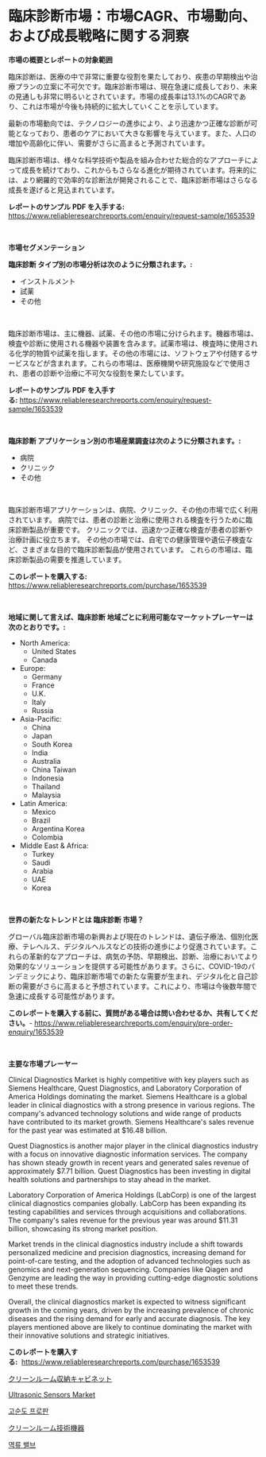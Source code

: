 <p><h1>臨床診断市場：市場CAGR、市場動向、および成長戦略に関する洞察</h1></p><p><strong>市場の概要とレポートの対象範囲</strong></p>
<p><p>臨床診断は、医療の中で非常に重要な役割を果たしており、疾患の早期検出や治療プランの立案に不可欠です。臨床診断市場は、現在急速に成長しており、未来の見通しも非常に明るいとされています。市場の成長率は13.1%のCAGRであり、これは市場が今後も持続的に拡大していくことを示しています。</p><p>最新の市場動向では、テクノロジーの進歩により、より迅速かつ正確な診断が可能となっており、患者のケアにおいて大きな影響を与えています。また、人口の増加や高齢化に伴い、需要がさらに高まると予測されています。</p><p>臨床診断市場は、様々な科学技術や製品を組み合わせた総合的なアプローチによって成長を続けており、これからもさらなる進化が期待されています。将来的には、より網羅的で効率的な診断法が開発されることで、臨床診断市場はさらなる成長を遂げると見込まれています。</p></p>
<p><strong>レポートのサンプル PDF を入手する:</strong> <a href="https://www.reliableresearchreports.com/enquiry/request-sample/1653539">https://www.reliableresearchreports.com/enquiry/request-sample/1653539</a></p>
<p>&nbsp;</p>
<p><strong>市場セグメンテーション</strong></p>
<p><strong>臨床診断 タイプ別の市場分析は次のように分類されます。:</strong></p>
<p><ul><li>インストルメント</li><li>試薬</li><li>その他</li></ul></p>
<p>&nbsp;</p>
<p><p>臨床診断市場は、主に機器、試薬、その他の市場に分けられます。機器市場は、検査や診断に使用される機器や装置を含みます。試薬市場は、検査時に使用される化学的物質や試薬を指します。その他の市場には、ソフトウェアや付随するサービスなどが含まれます。これらの市場は、医療機関や研究施設などで使用され、患者の診断や治療に不可欠な役割を果たしています。</p></p>
<p><strong>レポートのサンプル PDF を入手する:</strong>&nbsp;<a href="https://www.reliableresearchreports.com/enquiry/request-sample/1653539">https://www.reliableresearchreports.com/enquiry/request-sample/1653539</a></p>
<p>&nbsp;</p>
<p><strong> 臨床診断 アプリケーション別の市場産業調査は次のように分類されます。:</strong></p>
<p><ul><li>病院</li><li>クリニック</li><li>その他</li></ul></p>
<p>&nbsp;</p>
<p><p>臨床診断市場アプリケーションは、病院、クリニック、その他の市場で広く利用されています。 病院では、患者の診断と治療に使用される検査を行うために臨床診断製品が重要です。 クリニックでは、迅速かつ正確な検査が患者の診断や治療計画に役立ちます。 その他の市場では、自宅での健康管理や遺伝子検査など、さまざまな目的で臨床診断製品が使用されています。 これらの市場は、臨床診断製品の需要を推進しています。</p></p>
<p><strong>このレポートを購入する:</strong>&nbsp; <a href="https://www.reliableresearchreports.com/purchase/1653539">https://www.reliableresearchreports.com/purchase/1653539</a></p>
<p>&nbsp;</p>
<p><strong>地域に関して言えば、臨床診断 地域ごとに利用可能なマーケットプレーヤーは次のとおりです。:</strong></p>
<p><ul>
    <li>
        North America:
        <ul>
            <li>United States</li>
            <li>Canada</li>
        </ul>
    </li>
    <li>
        Europe:
        <ul>
            <li>Germany</li>
            <li>France</li>
            <li>U.K.</li>
            <li>Italy</li>
            <li>Russia</li>
        </ul>
    </li>
    <li>
        Asia-Pacific:
        <ul>
            <li>China</li>
            <li>Japan</li>
            <li>South Korea</li>
            <li>India</li>
            <li>Australia</li>
            <li>China Taiwan</li>
            <li>Indonesia</li>
            <li>Thailand</li>
            <li>Malaysia</li>
        </ul>
    </li>
    <li>
        Latin America:
        <ul>
            <li>Mexico</li>
            <li>Brazil</li>
            <li>Argentina Korea</li>
            <li>Colombia</li>
        </ul>
    </li>
    <li>
        Middle East & Africa:
        <ul>
            <li>Turkey</li>
            <li>Saudi</li>
            <li>Arabia</li>
            <li>UAE</li>
            <li>Korea</li>
        </ul>
    </li>
    </ul></p>
<p>&nbsp;</p>
<p><strong>世界の新たなトレンドとは 臨床診断 市場？</strong></p>
<p><p>グローバル臨床診断市場の新興および現在のトレンドは、遺伝子療法、個別化医療、テレヘルス、デジタルヘルスなどの技術の進歩により促進されています。これらの革新的なアプローチは、病気の予防、早期検出、診断、治療においてより効果的なソリューションを提供する可能性があります。さらに、COVID-19のパンデミックにより、臨床診断市場での新たな需要が生まれ、デジタル化と自己診断の需要がさらに高まると予想されています。これにより、市場は今後数年間で急速に成長する可能性があります。</p></p>
<p><strong>このレポートを購入する前に、質問がある場合は問い合わせるか、共有してください。</strong>- <a href="https://www.reliableresearchreports.com/enquiry/pre-order-enquiry/1653539">https://www.reliableresearchreports.com/enquiry/pre-order-enquiry/1653539</a></p>
<p>&nbsp;</p>
<p><strong>主要な市場プレーヤー</strong></p>
<p><p>Clinical Diagnostics Market is highly competitive with key players such as Siemens Healthcare, Quest Diagnostics, and Laboratory Corporation of America Holdings dominating the market. Siemens Healthcare is a global leader in clinical diagnostics with a strong presence in various regions. The company's advanced technology solutions and wide range of products have contributed to its market growth. Siemens Healthcare's sales revenue for the past year was estimated at $16.48 billion.</p><p>Quest Diagnostics is another major player in the clinical diagnostics industry with a focus on innovative diagnostic information services. The company has shown steady growth in recent years and generated sales revenue of approximately $7.71 billion. Quest Diagnostics has been investing in digital health solutions and partnerships to stay ahead in the market.</p><p>Laboratory Corporation of America Holdings (LabCorp) is one of the largest clinical diagnostics companies globally. LabCorp has been expanding its testing capabilities and services through acquisitions and collaborations. The company's sales revenue for the previous year was around $11.31 billion, showcasing its strong market position.</p><p>Market trends in the clinical diagnostics industry include a shift towards personalized medicine and precision diagnostics, increasing demand for point-of-care testing, and the adoption of advanced technologies such as genomics and next-generation sequencing. Companies like Qiagen and Genzyme are leading the way in providing cutting-edge diagnostic solutions to meet these trends.</p><p>Overall, the clinical diagnostics market is expected to witness significant growth in the coming years, driven by the increasing prevalence of chronic diseases and the rising demand for early and accurate diagnosis. The key players mentioned above are likely to continue dominating the market with their innovative solutions and strategic initiatives.</p></p>
<p><strong>このレポートを購入する:</strong>&nbsp;&nbsp;<a href="https://www.reliableresearchreports.com/purchase/1653539">https://www.reliableresearchreports.com/purchase/1653539</a></p>
<p><p><a href="https://github.com/sghwr779811674/Market-Research-Report-List-1/blob/main/785601310904.md">クリーンルーム収納キャビネット</a></p><p><a href="https://github.com/lbird53714/Market-Research-Report-List-3/blob/main/ultrasonic-sensors-market.md">Ultrasonic Sensors Market</a></p><p><a href="https://github.com/vdhdwjyp90142/Market-Research-Report-List-1/blob/main/91711689973.md">고순도 프로판</a></p><p><a href="https://github.com/dandier2003/Market-Research-Report-List-1/blob/main/592249210905.md">クリーンルーム技術機器</a></p><p><a href="https://github.com/OwenHamiytll568745/Market-Research-Report-List-1/blob/main/72604559974.md">역류 밸브</a></p></p>